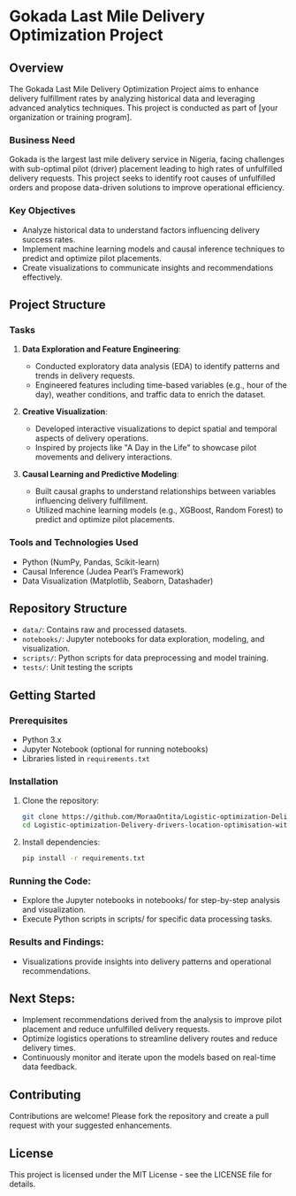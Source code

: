 # Gokada Last Mile Delivery Optimization Project

## Overview
The Gokada Last Mile Delivery Optimization Project aims to enhance delivery fulfillment rates by analyzing historical data and leveraging advanced analytics techniques. This project is conducted as part of [your organization or training program].

### Business Need
Gokada is the largest last mile delivery service in Nigeria, facing challenges with sub-optimal pilot (driver) placement leading to high rates of unfulfilled delivery requests. This project seeks to identify root causes of unfulfilled orders and propose data-driven solutions to improve operational efficiency.

### Key Objectives
- Analyze historical data to understand factors influencing delivery success rates.
- Implement machine learning models and causal inference techniques to predict and optimize pilot placements.
- Create visualizations to communicate insights and recommendations effectively.

## Project Structure

### Tasks
1. **Data Exploration and Feature Engineering**:
   - Conducted exploratory data analysis (EDA) to identify patterns and trends in delivery requests.
   - Engineered features including time-based variables (e.g., hour of the day), weather conditions, and traffic data to enrich the dataset.

2. **Creative Visualization**:
   - Developed interactive visualizations to depict spatial and temporal aspects of delivery operations.
   - Inspired by projects like "A Day in the Life" to showcase pilot movements and delivery interactions.

3. **Causal Learning and Predictive Modeling**:
   - Built causal graphs to understand relationships between variables influencing delivery fulfillment.
   - Utilized machine learning models (e.g., XGBoost, Random Forest) to predict and optimize pilot placements.

### Tools and Technologies Used
- Python (NumPy, Pandas, Scikit-learn)
- Causal Inference (Judea Pearl’s Framework)
- Data Visualization (Matplotlib, Seaborn, Datashader)

## Repository Structure
- `data/`: Contains raw and processed datasets.
- `notebooks/`: Jupyter notebooks for data exploration, modeling, and visualization.
- `scripts/`: Python scripts for data preprocessing and model training.
- `tests/`: Unit testing the scripts

## Getting Started
### Prerequisites
- Python 3.x
- Jupyter Notebook (optional for running notebooks)
- Libraries listed in `requirements.txt`

### Installation
1. Clone the repository:
   ```bash
   git clone https://github.com/MoraaOntita/Logistic-optimization-Delivery-drivers-location-optimisation-with-Causal-Inference-.git
   cd Logistic-optimization-Delivery-drivers-location-optimisation-with-Causal-Inference-
   ```

2. Install dependencies:
    ```bash
    pip install -r requirements.txt
    ```

### Running the Code:
- Explore the Jupyter notebooks in notebooks/ for step-by-step analysis and visualization.
- Execute Python scripts in scripts/ for specific data processing tasks.

### Results and Findings:
- Visualizations provide insights into delivery patterns and operational recommendations.

## Next Steps:
- Implement recommendations derived from the analysis to improve pilot placement and reduce unfulfilled delivery requests.
- Optimize logistics operations to streamline delivery routes and reduce delivery times.
- Continuously monitor and iterate upon the models based on real-time data feedback.

## Contributing
Contributions are welcome! Please fork the repository and create a pull request with your suggested enhancements.

## License
This project is licensed under the MIT License - see the LICENSE file for details.
